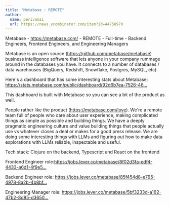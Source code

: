 ```yaml
---
title: "Metabase : REMOTE"
author:
  name: perivamsi
  url: https://news.ycombinator.com/item?id=44758970
---
```


<JobNavigation />

Metabase - <a href="https:&#x2F;&#x2F;metabase.com&#x2F;" rel="nofollow">https:&#x2F;&#x2F;metabase.com&#x2F;</a> - REMOTE - Full-time - Backend Engineers, Frontend Engineers, and Engineering Managers

Metabase is an open source (<a href="https:&#x2F;&#x2F;github.com&#x2F;metabase&#x2F;metabase">https:&#x2F;&#x2F;github.com&#x2F;metabase&#x2F;metabase</a>) business intelligence software that lets anyone in your company rummage around in the databases you have. It connects to a number of databases &#x2F; data warehouses (BigQuery, Redshift, Snowflake, Postgres, MySQL, etc).

Here&#x27;s a dashboard that has some interesting stats about Metabase: <a href="https:&#x2F;&#x2F;stats.metabase.com&#x2F;public&#x2F;dashboard&#x2F;92d6b7ea-7526-487c-b183-366bf84672d7" rel="nofollow">https:&#x2F;&#x2F;stats.metabase.com&#x2F;public&#x2F;dashboard&#x2F;92d6b7ea-7526-48...</a>

This dashboard is built with Metabase so you can see a bit of the product as well.

People rather like the product (<a href="https:&#x2F;&#x2F;metabase.com&#x2F;love" rel="nofollow">https:&#x2F;&#x2F;metabase.com&#x2F;love</a>). We&#x27;re a remote team full of people who care about user experience, making complicated things as simple as possible and building things. We have a deeply pragmatic engineering culture and value building things that people actually use vs whatever closes a deal or makes for a good press release.  We are doing some interesting things with LLMs and figuring out how to make data explorations with LLMs reliable, inspectable and useful.

Tech stack: Clojure on the backend, Typescript and React on the frontend

Frontend Engineer role:<a href="https:&#x2F;&#x2F;jobs.lever.co&#x2F;metabase&#x2F;8f02d3fa-edf4-4433-a6d1-4f9e517ac8f9?lever-origin=applied&amp;lever-source%5B%5D=HackerNews" rel="nofollow">https:&#x2F;&#x2F;jobs.lever.co&#x2F;metabase&#x2F;8f02d3fa-edf4-4433-a6d1-4f9e5...</a>

Backend Engineer role: <a href="https:&#x2F;&#x2F;jobs.lever.co&#x2F;metabase&#x2F;85f454d8-e795-4978-8a2b-4b8bfa7d7c37?lever-origin=applied&amp;lever-source%5B%5D=HackerNews" rel="nofollow">https:&#x2F;&#x2F;jobs.lever.co&#x2F;metabase&#x2F;85f454d8-e795-4978-8a2b-4b8bf...</a>

Engineering Manager role: <a href="https:&#x2F;&#x2F;jobs.lever.co&#x2F;metabase&#x2F;5bf3233d-a162-47b2-8d85-d3650b176c6e?lever-origin=applied&amp;lever-source%5B%5D=HackerNews" rel="nofollow">https:&#x2F;&#x2F;jobs.lever.co&#x2F;metabase&#x2F;5bf3233d-a162-47b2-8d85-d3650...</a>
<JobApplication />
